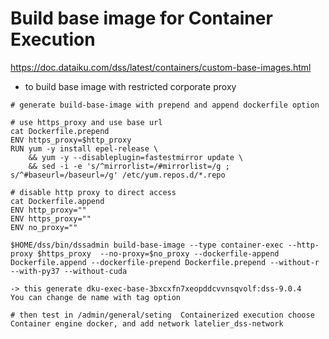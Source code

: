 # Build base image for Container Execution

https://doc.dataiku.com/dss/latest/containers/custom-base-images.html

* to build base image with restricted corporate proxy

```
# generate build-base-image with prepend and append dockerfile option

# use https_proxy and use base url
cat Dockerfile.prepend
ENV https_proxy=$http_proxy
RUN yum -y install epel-release \
    && yum -y --disableplugin=fastestmirror update \
    && sed -i -e 's/^mirrorlist=/#mirrorlist=/g ; s/^#baseurl=/baseurl=/g' /etc/yum.repos.d/*.repo

# disable http proxy to direct access
cat Dockerfile.append
ENV http_proxy=""
ENV https_proxy=""
ENV no_proxy=""

$HOME/dss/bin/dssadmin build-base-image --type container-exec --http-proxy $https_proxy  --no-proxy=$no_proxy --dockerfile-append Dockerfile.append --dockerfile-prepend Dockerfile.prepend --without-r --with-py37 --without-cuda

-> this generate dku-exec-base-3bxcxfn7xeopddcvvnsqvolf:dss-9.0.4
You can change de name with tag option

# then test in /admin/general/seting  Containerized execution choose Container engine docker, and add network latelier_dss-network
```

